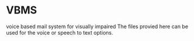 # VBMS
voice based mail system for visually impaired
The files provied here can be used for the voice or speech to text options.
